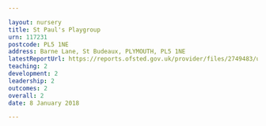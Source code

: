 ```yaml
---

layout: nursery
title: St Paul's Playgroup
urn: 117231
postcode: PL5 1NE
address: Barne Lane, St Budeaux, PLYMOUTH, PL5 1NE
latestReportUrl: https://reports.ofsted.gov.uk/provider/files/2749483/urn/117231.pdf
teaching: 2
development: 2
leadership: 2
outcomes: 2
overall: 2
date: 8 January 2018

---
```

